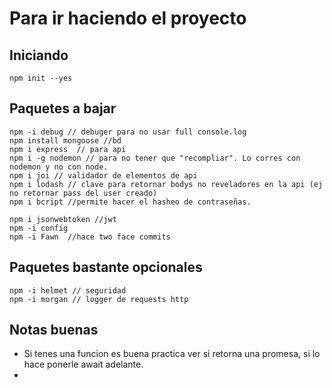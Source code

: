 # Para ir haciendo el proyecto

## Iniciando

```text
npm init --yes
```

## Paquetes a bajar

```text
npm -i debug // debuger para no usar full console.log
npm install mongoose //bd
npm i express  // para api
npm i -g nodemon // para no tener que "recompliar". Lo corres con nodemon y no con node.
npm i joi // validador de elementos de api
npm i lodash // clave para retornar bodys no reveladores en la api (ej no retornar pass del user creado)
npm i bcript //permite hacer el hasheo de contraseñas.

npm i jsonwebtoken //jwt
npm -i config
npm -i Fawn  //hace two face commits
```

## Paquetes bastante opcionales

```text
npm -i helmet // seguridad
npm -i morgan // logger de requests http
```

## Notas buenas

* Si tenes una funcion es buena practica ver si retorna una promesa, si lo hace ponerle await adelante.
* 


